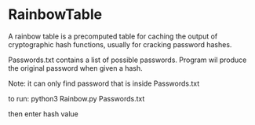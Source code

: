 # RainbowTable

A rainbow table is a precomputed table for caching the output of cryptographic hash functions, usually for cracking password hashes.

Passwords.txt contains a list of possible passwords. Program wil produce the original password when given a hash. 

Note: it can only find password that is inside Passwords.txt

to run: python3 Rainbow.py Passwords.txt

then enter hash value 

